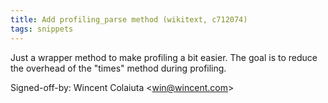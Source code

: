 ```yaml
---
title: Add profiling_parse method (wikitext, c712074)
tags: snippets
---
```


Just a wrapper method to make profiling a bit easier. The goal is to reduce the overhead of the "times" method during profiling.

Signed-off-by: Wincent Colaiuta &lt;win@wincent.com&gt;
